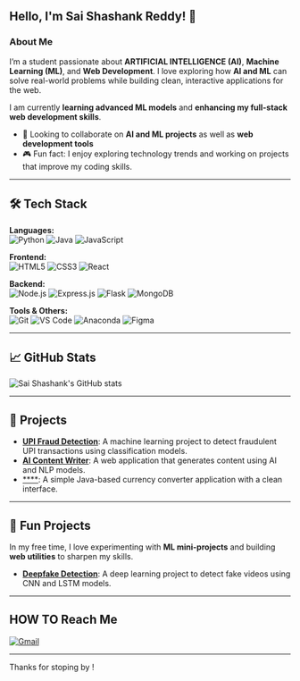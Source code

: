 ## Hello, I'm Sai Shashank Reddy! 👋

### About Me

I’m a student passionate about **ARTIFICIAL INTELLIGENCE (AI)**, **Machine Learning (ML)**, and **Web Development**. I love exploring how **AI and ML** can solve real-world problems while building clean, interactive applications for the web.

I am currently **learning advanced ML models** and **enhancing my full-stack web development skills**.

- 🤝 Looking to collaborate on **AI and ML projects** as well as **web development tools**  
- 🎮 Fun fact: I enjoy exploring technology trends and working on projects that improve my coding skills.

---

## 🛠️ Tech Stack

**Languages:**  
![Python](https://img.shields.io/badge/Python-000?logo=python&logoColor=white)
![Java](https://img.shields.io/badge/Java-000?logo=java&logoColor=white)
![JavaScript](https://img.shields.io/badge/JavaScript-000?logo=javascript&logoColor=white)

**Frontend:**  
![HTML5](https://img.shields.io/badge/HTML5-000?logo=html5&logoColor=white)
![CSS3](https://img.shields.io/badge/CSS3-000?logo=css3&logoColor=white)
![React](https://img.shields.io/badge/React-000?logo=react&logoColor=white)

**Backend:**  
![Node.js](https://img.shields.io/badge/Node.js-000?logo=node.js&logoColor=white)
![Express.js](https://img.shields.io/badge/Express.js-000?logo=express&logoColor=white)
![Flask](https://img.shields.io/badge/Flask-000?logo=flask&logoColor=white)
![MongoDB](https://img.shields.io/badge/MongoDB-000?logo=mongodb&logoColor=white)

**Tools & Others:**  
![Git](https://img.shields.io/badge/Git-000?logo=git&logoColor=white)
![VS Code](https://img.shields.io/badge/VS_Code-000?logo=visual-studio-code&logoColor=white)
![Anaconda](https://img.shields.io/badge/Anaconda-000?logo=anaconda&logoColor=white)
![Figma](https://img.shields.io/badge/Figma-000?logo=figma&logoColor=white)

---

## 📈 GitHub Stats

![Sai Shashank's GitHub stats](https://github-readme-stats.vercel.app/api?username=saishashankreddy&show_icons=true&theme=radical)

---

## 🚀 Projects

- [**UPI Fraud Detection**](https://github.com/YOUR_GITHUB_USERNAME/upi-fraud-detection): A machine learning project to detect fraudulent UPI transactions using classification models.  
- [**AI Content Writer**](https://github.com/YOUR_GITHUB_USERNAME/ai-grammer-correction): A web application that generates content using AI and NLP models.  
- [****](https://github.com/YOUR_GITHUB_USERNAME/resumescreening): A simple Java-based currency converter application with a clean interface.

---

## 🎨 Fun Projects

In my free time, I love experimenting with **ML mini-projects** and building **web utilities** to sharpen my skills.

- [**Deepfake Detection**](https://github.com/YOUR_GITHUB_USERNAME/deepfake-detection): A deep learning project to detect fake videos using CNN and LSTM models.

---

## HOW TO Reach Me
[![Gmail](https://img.shields.io/badge/Gmail-000?logo=gmail&logoColor=EA4335)](mailto:s.shashankreddy24@gmail.com)

---

Thanks for stoping by !
